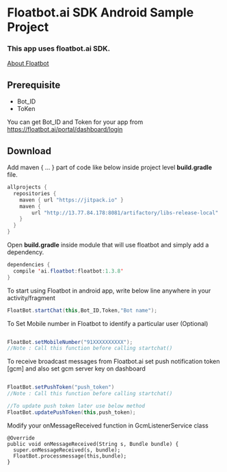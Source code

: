 # Floatbot.ai SDK Android Sample Project

### This app uses floatbot.ai SDK.

[About Floatbot](http://floatbot.ai)

## Prerequisite

* Bot_ID
* ToKen

You can get Bot_ID and Token for your app from https://floatbot.ai/portal/dashboard/login 

## Download

Add maven { ... } part of code like below inside project level **build.gradle** file.

```java
allprojects {
  repositories {
    maven { url "https://jitpack.io" }
    maven {
        url "http://13.77.84.178:8081/artifactory/libs-release-local"
    }
  }
}
```

Open **build.gradle** inside module that will use floatbot and simply add a dependency.

```java
dependencies {
  compile 'ai.floatbot:floatbot:1.3.8'
}
```


To start using Floatbot in android app, write below line anywhere in your activity/fragment

```java
FloatBot.startChat(this,Bot_ID,Token,"Bot name");
```

To Set Mobile number in Floatbot to identify a particular user (Optional)

```java

FloatBot.setMobileNumber("91XXXXXXXXXX");
//Note : Call this function before calling startchat()

```

To receive broadcast messages from Floatbot.ai set push notification token [gcm] and also set gcm server key on dashboard

```java

FloatBot.setPushToken("push_token")
//Note : Call this function before calling startchat()

//To update push token later use below method
FloatBot.updatePushToken(this,push_token);

```

Modify your onMessageReceived function in GcmListenerService class

```
@Override
public void onMessageReceived(String s, Bundle bundle) {
  super.onMessageReceived(s, bundle);
  FloatBot.processmessage(this,bundle);
}

```






